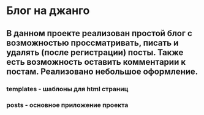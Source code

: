 
# Блог на джанго


 ## В данном проекте реализован простой блог с возможностью просcматривать, писать и удалять (после регистрации) посты. Также есть возможность оставить комментарии к постам. Реализовано небольшое оформление.
 ### templates - шаблоны для html страниц
 ### posts - основное приложение проекта
